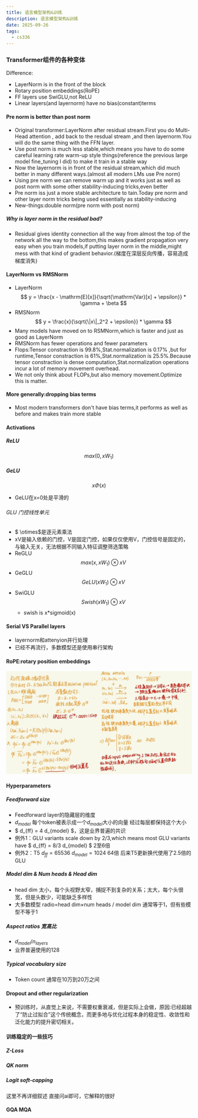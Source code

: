 ```yaml
---
title: 语言模型架构&训练
description: 语言模型架构&训练
date: 2025-09-26
tags:
  - cs336
---
```


### Transformer组件的各种变体
Difference:
* LayerNorm is in the front of the block
* Rotary position embeddings(RoPE)
* FF layers use SwiGLU,not ReLU
* Linear layers(and layernorm) have no bias(constant)terms

#### Pre norm is better than post norm
* Original transformer:LayerNorm after residual stream.First you do Multi-Head attention , add back to the resdual stream ,and then layernorm.You will do the same thing with the FFN layer.
* Use post norm is much less stable,which means you have to do some careful learning rate warm-up style things(reference the previous large model fine_tuning I did) to make it train in a stable way
* Now the layernorm is in front of the residual stream,which did much better in many different ways.(almost all modern LMs use Pre norm)
* Using pre norm we can remove warm up and it works just as well as post norm with some other stability-inducing tricks,even better
* Pre norm iss just a more stable architecture to tain.Today pre norm and other layer norm tricks being used essentially as stability-inducing
* New-things:double norm(pre norm with post norm) 
##### Why is layer norm in the residual bad?
* Residual gives identity connection all the way from almost the top of the network all the way to the bottom,this makes gradient propagation very easy when you train models,if putting layer norm in the middle,might mess with that kind of gradient behavior.(梯度在深层反向传播，容易造成梯度消失)
#### LayerNorm vs RMSNorm
* LayerNorm
$$
y = \frac{x - \mathrm{E}[x]}{\sqrt{\mathrm{Var}[x] + \epsilon}} * \gamma + \beta
$$
* RMSNorm
$$
y = \frac{x}{\sqrt{\|x\|_2^2 + \epsilon}} * \gamma
$$
* Many models have moved on to RSMNorm,which is faster and just as good as LayerNorm
* RMSNorm has fewer operations and fewer parameters
* Flops:Tensor constraction is 99.8%,Stat.normalization is 0.17% ,but for runtime,Tensor constraction is 61%,Stat.normalization is 25.5%.Because tensor constraction is dense computation,Stat.normalization operations incur a lot of memory movement overhead.
* We not only think about FLOPs,but also memory movement.Optimize this is matter.
#### More generally:dropping bias terms
* Most modern transformers don't have bias terms,it performs as well as before and makes train more stable
#### Activations
##### ReLU 
$$
max(0,xW_1)
$$
##### GeLU
$$
x\Phi(x)
$$
* GeLU在x=0处是平滑的
###### GLU 门控线性单元
* $ \otimes$是逐元素乘法
* xV是输入依赖的门控，V是固定门控，如果仅仅使用V，门控信号是固定的，与输入无关，无法根据不同输入特征调整筛选策略
* ReGLU
$$
max(x,xW_1) \otimes xV
$$ 
* GeGLU
$$
GeLU(xW_1) \otimes xV
$$
* SwiGLU
$$
Swish(xW_1) \otimes xV
$$
  * swish is x*sigmoid(x)

#### Serial VS Parallel layers
* layernorm和attenyion并行处理
* 已经不再流行，多数模型还是使用串行架构
#### RoPE:rotary position embeddings
<img src="/public/RoPE.jpg">

#### Hyperparameters
##### Feedforward size
* Feedforward layer的隐藏层的维度
* $d_{model}$ 每个token被表示成一个$d_{model}$大小的向量 经过每层都保持这个大小
* $ d_{ff} = 4 d_{model} $，这是业界普遍的共识
* 例外1：GLU variants scale down by 2/3,which means most GLU variants have $ d_{ff} = 8/3 d_{model} $ 2至6倍
* 例外2：T5 $d_{ff} = 65536$  $d_{model}=1024$ 64倍 后来T5更新换代使用了2.5倍的GLU
##### Model dim & Num heads & Head dim
* head dim 太小，每个头视野太窄，捕捉不到复杂的关系；太大，每个头很宽，但是头数少，可能缺乏多样性
* 大多数模型 radio=head dim×num heads / model dim 通常等于1，但有些模型不等于1
##### Aspect ratios 宽高比
* $d_{model}/n_{layers}$
* 业界普遍使用的128  
##### Typical vocabulary size
* Token count 通常在10万到20万之间
#### Dropout and other regularization
* 预训练时，从直觉上来说，不需要权重衰减，但是实际上会做，原因:已经超越了“防止过拟合”这个传统概念，而更多地与优化过程本身的稳定性、收敛性和泛化能力的提升密切相关。
#### 训练稳定的一些技巧
##### Z-Loss
##### QK norm
##### Logit soft-capping
这里不再详细叙述 直接问ai即可，它解释的很好
#### GQA MQA
